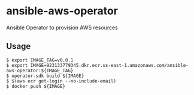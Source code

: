# ansible-aws-operator

Ansible Operator to provision AWS resources

## Usage

```
$ export IMAGE_TAG=v0.0.1
$ export IMAGE=923133779345.dkr.ecr.us-east-1.amazonaws.com/ansible-aws-operator:${IMAGE_TAG}
$ operator-sdk build ${IMAGE}
$ $(aws ecr get-login --no-include-email)
$ docker push ${IMAGE}
```
